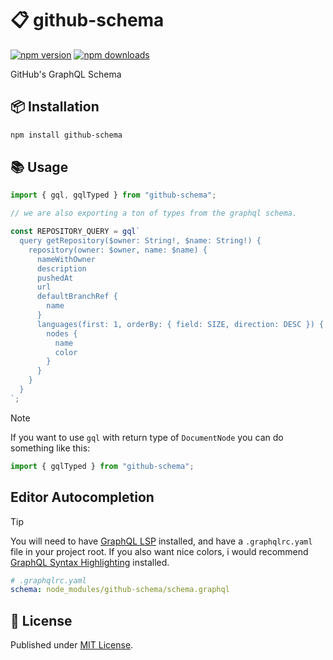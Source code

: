 # 📋 github-schema

[![npm version][npm-version-src]][npm-version-href]
[![npm downloads][npm-downloads-src]][npm-downloads-href]

GitHub's GraphQL Schema

## 📦 Installation

```sh
npm install github-schema
```

## 📚 Usage

```ts
import { gql, gqlTyped } from "github-schema";

// we are also exporting a ton of types from the graphql schema.

const REPOSITORY_QUERY = gql`
  query getRepository($owner: String!, $name: String!) {
    repository(owner: $owner, name: $name) {
      nameWithOwner
      description
      pushedAt
      url
      defaultBranchRef {
        name
      }
      languages(first: 1, orderBy: { field: SIZE, direction: DESC }) {
        nodes {
          name
          color
        }
      }
    }
  }
`;
```

> [!NOTE]
> If you want to use `gql` with return type of `DocumentNode` you can do something like this:

```ts
import { gqlTyped } from "github-schema";
```

## Editor Autocompletion

> [!TIP]
> You will need to have [GraphQL LSP](https://marketplace.visualstudio.com/items?itemName=GraphQL.vscode-graphql) installed, and have a `.graphqlrc.yaml` file in your project root.
> If you also want nice colors, i would recommend [GraphQL Syntax Highlighting](https://marketplace.visualstudio.com/items?itemName=GraphQL.vscode-graphql-syntax) installed.

```yaml
# .graphqlrc.yaml
schema: node_modules/github-schema/schema.graphql
```

## 📄 License

Published under [MIT License](./LICENSE).

<!-- Badges -->

[npm-version-src]: https://img.shields.io/npm/v/github-schema?style=flat&colorA=18181B&colorB=4169E1
[npm-version-href]: https://npmjs.com/package/github-schema
[npm-downloads-src]: https://img.shields.io/npm/dm/github-schema?style=flat&colorA=18181B&colorB=4169E1
[npm-downloads-href]: https://npmjs.com/package/github-schema
